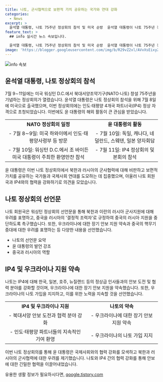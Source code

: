 ```yaml
---
title: 나토, 군사협력으로 보편적 가치 공유하는 국가와 연대 강화
categories:
  - News
excerpt: >
  윤석열 대통령, 나토 75주년 정상회의 참석 및 미국 순방  윤석열 대통령이 나토 75주년 정상회의에 참석하며, 미국을 순방하며 다양한 양자회담과 환영 만찬에 참석했다. 나토는 선언문을 통해 북한과 러시아의 군사협력 비판과 인도·태평양 파트너국과의 협력 강화를 강조했으며, 중국과의 관련 문제에 대한 명확한 입장을 표명했다. 윤 대통령은 인도·태평양 파트너국과의 협력강화에 주력했으며, 우크라이나에 대한 나토의 장기 안보 지원 약속도 선언되었다.
feature_text: >
  ## info 실시간 뉴스 속보입니다.

  윤석열 대통령, 나토 75주년 정상회의 참석 및 미국 순방  윤석열 대통령이 나토 75주년 정상회의에 참석하며, 미국을 순방하며 다양한 양자회담과 환영 만찬에 참석했다. 나토는 선언문을 통해 북한과 러시아의 군사협력 비판과 인도·태평양 파트너국과의 협력 강화를 강조했으며, 중국과의 관련 문제에 대한 명확한 입장을 표명했다. 윤 대통령은 인도·태평양 파트너국과의 협력강화에 주력했으며, 우크라이나에 대한 나토의 장기 안보 지원 약속도 선언되었다.
image: 'https://blogger.googleusercontent.com/img/b/R29vZ2xl/AVvXsEixyZcFfHzMRdzZMjFBmAUKJYCLCGyLL1o632UiGVXcaFdKo_bkvkuCioo0uUKlGfBVcT3P84aROyZIXSBEx3Aw5nCQ3pTgDom1WDC4m8eifvWiAmWEEVb4x6G_l8C0QH225ldMjyaFvpxGEBGNO37VmDTDMHGhJPq73UglMfDca1-0aw/s1600/blogspot.png'
---
```


<p><img src="https://blogger.googleusercontent.com/img/b/R29vZ2xl/AVvXsEixyZcFfHzMRdzZMjFBmAUKJYCLCGyLL1o632UiGVXcaFdKo_bkvkuCioo0uUKlGfBVcT3P84aROyZIXSBEx3Aw5nCQ3pTgDom1WDC4m8eifvWiAmWEEVb4x6G_l8C0QH225ldMjyaFvpxGEBGNO37VmDTDMHGhJPq73UglMfDca1-0aw/s1600/blogspot.png" alt="info 속보" /></p>

<h2 data-ke-size="size26">윤석열 대통령, 나토 정상회의 참석</h2>

<p data-ke-size="size16">7월 9∼11일에는 미국 워싱턴 D.C.에서 북대서양조약기구(NATO·나토) 창설 75주년을 기념하는 정상회의가 열렸습니다. 윤석열 대통령은 나토 정상회의 참석을 위해 7월 8일에 미국으로 출국했으며, 이번 정상회의에는 인도·태평양 4개국 파트너국(IP4) 정상 자격으로 초청되었습니다. 이번에도 윤 대통령의 해외 활동이 큰 관심을 받았습니다.</p>

<table>
  <tr>
    <td style="text-align: center; height: 17px;"><b>NATO 정상회의 일정</b></td>
    <td style="text-align: center; height: 17px;"><b>윤 대통령의 활동</b></td>
  </tr>
  <tr>
    <td style="text-align: center; height: 17px;">- 7월 8∼9일: 미국 하와이에서 인도·태평양사령부 등 방문</td>
    <td style="text-align: center; height: 17px;">- 7월 10일: 독일, 캐나다, 네덜란드, 스웨덴, 일본 양자회담</td>
  </tr>
  <tr>
    <td style="text-align: center; height: 17px;">- 7월 10일: 워싱턴 D.C.에서 조 바이든 미국 대통령이 주최한 환영만찬 참석</td>
    <td style="text-align: center; height: 17px;">- 7월 11일: IP4 정상회의 및 본회의 참석</td>
  </tr>
</table>

<p data-ke-size="size16">윤 대통령은 이번 나토 정상회의에서 북한과 러시아의 군사협력에 대해 비판하고 보편적 가치를 공유하는 국가들과 국제사회 연대를 도모하는 데 집중했으며, 아울러 나토 회원국과 IP4와의 협력을 강화하기로 의견을 모았습니다.</p>

<h2 data-ke-size="size26">나토 정상회의 선언문</h2>

<p data-ke-size="size16">나토 회원국은 워싱턴 정상회의 선언문을 통해 북한과 이란의 러시아 군사지원에 대해 우려를 표명하고, 중국을 러시아의 '결정적 조력자'로 규정하여 중국의 러시아 지원을 중단하도록 촉구했습니다. 또한, 우크라이나에 대한 장기 안보 지원 약속과 중국의 핵무기 증대에 대한 우려를 표명하는 등 다양한 내용을 선언했습니다.</p>

<ul>
  <li>나토의 선언문 요약</li>
  <li>윤 대통령의 발언 강조</li>
  <li>중국과 러시아의 역할</li>
</ul>

<h2 data-ke-size="size26">IP4 및 우크라이나 지원 약속</h2>

<p data-ke-size="size16">나토는 IP4에 대해 한국, 일본, 호주, 뉴질랜드 등의 정상급 인사들과의 안보 도전 및 협력 분야를 강화할 것이며, 우크라이나에 대한 장기 안보 지원을 약속했습니다. 또한, 우크라이나의 나토 가입을 지지하고, 이를 위한 노력을 지속할 것을 선언했습니다.</p>

<table>
  <tr>
    <td style="text-align: center; height: 17px;"><b>IP4 및 우크라이나 지원</b></td>
    <td style="text-align: center; height: 17px;"><b>나토의 약속</b></td>
  </tr>
  <tr>
    <td style="text-align: center; height: 17px;">- 북대서양 안보 도전과 협력 분야 강화</td>
    <td style="text-align: center; height: 17px;">- 우크라이나에 대한 장기 안보 지원 약속</td>
  </tr>
  <tr>
    <td style="text-align: center; height: 17px;">- 인도·태평양 파트너들의 지속적인 기여 환영</td>
    <td style="text-align: center; height: 17px;">- 우크라이나의 나토 가입 지지</td>
  </tr>
</table>

<p data-ke-size="size16">이번 나토 정상회의를 통해 윤 대통령은 국제사회와의 협력 강화를 모색하고 북한과 러시아의 군사협력에 대한 우려를 제기했습니다. 나토와 IP4 간의 협력 강화를 통해 안보에 대한 긴밀한 협력을 이끌어내었습니다.</p>
유용한 생활 정보가 필요하시다면, <a href="https://qoogle.tistory.com" rel="dofollow">qoogle.tistory.com</a>


